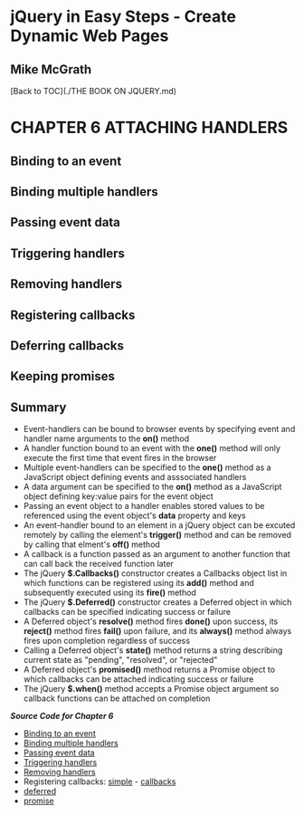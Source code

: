 # **jQuery in Easy Steps - Create Dynamic Web Pages**
## Mike McGrath

[Back to TOC](./THE BOOK ON JQUERY.md)

# CHAPTER 6 ATTACHING HANDLERS
## Binding to an event
## Binding multiple handlers
## Passing event data
## Triggering handlers
## Removing handlers
## Registering callbacks
## Deferring callbacks
## Keeping promises
## Summary<br>
   * Event-handlers can be bound to browser events by specifying event and handler name arguments to the
     __on()__ method
   * A handler function bound to an event with the __one()__ method will only execute the first time that
     event fires in the browser
   * Multiple event-handlers can be specified to the __one()__ method as a JavaScript object defining events
     and asssociated handlers
   * A data argument can be specified to the __on()__ method as a JavaScript object defining key:value pairs
     for the event object
   * Passing an event object to a handler enables stored values to be referenced using the event object's
     __data__ property and keys
   * An event-handler bound to an element in a jQuery object can be excuted remotely by calling the element's
     __trigger()__ method and can be removed by calling that elment's __off()__ method
   * A callback is a function passed as an argument to another function that can call back the received function
     later
   * The jQuery __$.Callbacks()__ constructor creates a Callbacks object list in which functions can be registered
     using its __add()__ method and subsequently executed using its __fire()__ method
   * The jQuery __$.Deferred()__ constructor creates a Deferred object in which callbacks can be specified indicating
     success or failure
   * A Deferred object's __resolve()__ method fires __done()__ upon success, its __reject()__ method fires __fail()__
     upon failure, and its __always()__ method always fires upon completion regardless of success
   * Calling a Deferred object's __state()__ method returns a string describing current state as "pending", "resolved",
     or "rejected"
   * A Deferred object's __promised()__ method returns a Promise object to which callbacks can be attached indicating
     success or failure
   * The jQuery __$.when()__ method accepts a Promise object argument so callback functions can be attached on completion

***Source Code for Chapter 6***
<ul>
  <li>
  <a href="src/bindhandler.html">Binding to an event</a></li>
  <li>
  <a href="src/multihandler.html">Binding multiple handlers</a></li>
  <li>
  <a href="src/datahandler.html">Passing event data</a></li>
  <li>
  <a href="src/triggerhandler.html">Triggering handlers</a></li>
  <li>
  <a href="src/removehandler.html">Removing handlers</a></li>
  <li>Registering callbacks: 
  <a href="src/simple.html">simple</a> - 
  <a href="src/callbacks.html">callbacks</a></li>
  <li>
  <a href="src/deferred.html">deferred</a></li>
  <li>
  <a href="src/promise.html">promise</a></li>
</ul>   